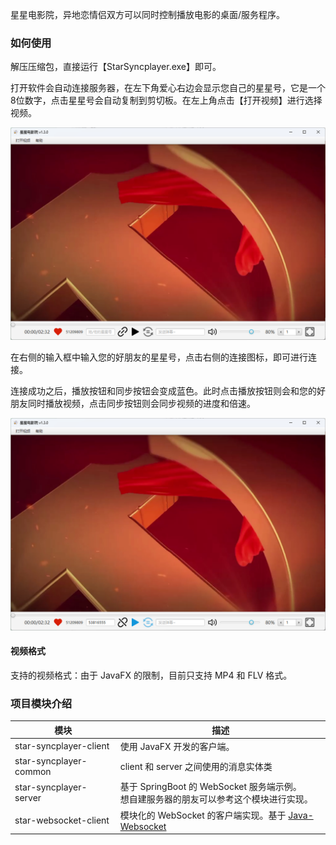 星星电影院，异地恋情侣双方可以同时控制播放电影的桌面/服务程序。



### 如何使用

解压压缩包，直接运行【StarSyncplayer.exe】即可。

打开软件会自动连接服务器，在左下角爱心右边会显示您自己的星星号，它是一个8位数字，点击星星号会自动复制到剪切板。在左上角点击【打开视频】进行选择视频。

![image-20230107191059319](readme.assets/image-20230107191059319.png)

在右侧的输入框中输入您的好朋友的星星号，点击右侧的连接图标，即可进行连接。

连接成功之后，播放按钮和同步按钮会变成蓝色。此时点击播放按钮则会和您的好朋友同时播放视频，点击同步按钮则会同步视频的进度和倍速。

![image-20230107190907452](readme.assets/image-20230107190907452.png)





#### 视频格式

支持的视频格式：由于 JavaFX 的限制，目前只支持 MP4 和 FLV 格式。




### 项目模块介绍

| 模块                   | 描述                                                         |
| ---------------------- | ------------------------------------------------------------ |
| star-syncplayer-client | 使用 JavaFX 开发的客户端。                                   |
| star-syncplayer-common | client 和 server 之间使用的消息实体类                        |
| star-syncplayer-server | 基于 SpringBoot 的 WebSocket 服务端示例。<br>想自建服务器的朋友可以参考这个模块进行实现。 |
| star-websocket-client  | 模块化的 WebSocket 的客户端实现。基于 [Java-Websocket](https://github.com/TooTallNate/Java-WebSocket) |





